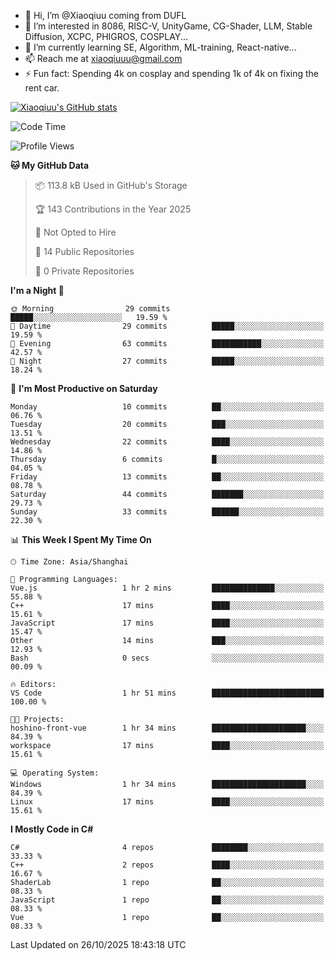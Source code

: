 - 👋 Hi, I’m @Xiaoqiuu coming from DUFL
- 👀 I’m interested in 8086, RISC-V, UnityGame, CG-Shader, LLM, Stable Diffusion, XCPC, PHIGROS, COSPLAY...
- 🌱 I’m currently learning SE, Algorithm, ML-training, React-native...
- 📫 Reach me at xiaoqiuuu@gmail.com
- ⚡ Fun fact: Spending 4k on cosplay and spending 1k of 4k on fixing the rent car.

<!---
Xiaoqiuu/Xiaoqiuu is a ✨ special ✨ repository because its `README.md` (this file) appears on your GitHub profile.
You can click the Preview link to take a look at your changes.
--->

[![Xiaoqiuu's GitHub stats](https://github-readme-stats.vercel.app/api?username=Xiaoqiuu)](https://github.com/anuraghazra/github-readme-stats)


<!--START_SECTION:waka-->
![Code Time](http://img.shields.io/badge/Code%20Time-143%20hrs%2026%20mins-blue)

![Profile Views](http://img.shields.io/badge/Profile%20Views-1-blue)

**🐱 My GitHub Data** 

> 📦 113.8 kB Used in GitHub's Storage 
 > 
> 🏆 143 Contributions in the Year 2025
 > 
> 🚫 Not Opted to Hire
 > 
> 📜 14 Public Repositories 
 > 
> 🔑 0 Private Repositories 
 > 
**I'm a Night 🦉** 

```text
🌞 Morning                29 commits          █████░░░░░░░░░░░░░░░░░░░░   19.59 % 
🌆 Daytime                29 commits          █████░░░░░░░░░░░░░░░░░░░░   19.59 % 
🌃 Evening                63 commits          ███████████░░░░░░░░░░░░░░   42.57 % 
🌙 Night                  27 commits          █████░░░░░░░░░░░░░░░░░░░░   18.24 % 
```
📅 **I'm Most Productive on Saturday** 

```text
Monday                   10 commits          ██░░░░░░░░░░░░░░░░░░░░░░░   06.76 % 
Tuesday                  20 commits          ███░░░░░░░░░░░░░░░░░░░░░░   13.51 % 
Wednesday                22 commits          ████░░░░░░░░░░░░░░░░░░░░░   14.86 % 
Thursday                 6 commits           █░░░░░░░░░░░░░░░░░░░░░░░░   04.05 % 
Friday                   13 commits          ██░░░░░░░░░░░░░░░░░░░░░░░   08.78 % 
Saturday                 44 commits          ███████░░░░░░░░░░░░░░░░░░   29.73 % 
Sunday                   33 commits          ██████░░░░░░░░░░░░░░░░░░░   22.30 % 
```


📊 **This Week I Spent My Time On** 

```text
🕑︎ Time Zone: Asia/Shanghai

💬 Programming Languages: 
Vue.js                   1 hr 2 mins         ██████████████░░░░░░░░░░░   55.88 % 
C++                      17 mins             ████░░░░░░░░░░░░░░░░░░░░░   15.61 % 
JavaScript               17 mins             ████░░░░░░░░░░░░░░░░░░░░░   15.47 % 
Other                    14 mins             ███░░░░░░░░░░░░░░░░░░░░░░   12.93 % 
Bash                     0 secs              ░░░░░░░░░░░░░░░░░░░░░░░░░   00.09 % 

🔥 Editors: 
VS Code                  1 hr 51 mins        █████████████████████████   100.00 % 

🐱‍💻 Projects: 
hoshino-front-vue        1 hr 34 mins        █████████████████████░░░░   84.39 % 
workspace                17 mins             ████░░░░░░░░░░░░░░░░░░░░░   15.61 % 

💻 Operating System: 
Windows                  1 hr 34 mins        █████████████████████░░░░   84.39 % 
Linux                    17 mins             ████░░░░░░░░░░░░░░░░░░░░░   15.61 % 
```

**I Mostly Code in C#** 

```text
C#                       4 repos             ████████░░░░░░░░░░░░░░░░░   33.33 % 
C++                      2 repos             ████░░░░░░░░░░░░░░░░░░░░░   16.67 % 
ShaderLab                1 repo              ██░░░░░░░░░░░░░░░░░░░░░░░   08.33 % 
JavaScript               1 repo              ██░░░░░░░░░░░░░░░░░░░░░░░   08.33 % 
Vue                      1 repo              ██░░░░░░░░░░░░░░░░░░░░░░░   08.33 % 
```




 Last Updated on 26/10/2025 18:43:18 UTC
<!--END_SECTION:waka-->
